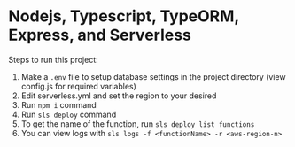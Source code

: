 # Nodejs, Typescript, TypeORM, Express, and Serverless

Steps to run this project:

1. Make a `.env` file to setup database settings in the project directory (view config.js for required variables)
2. Edit serverless.yml and set the region to your desired
3. Run `npm i` command
4. Run `sls deploy` command
5. To get the name of the function, run `sls deploy list functions`
6. You can view logs with `sls logs -f <functionName> -r <aws-region-n>`
